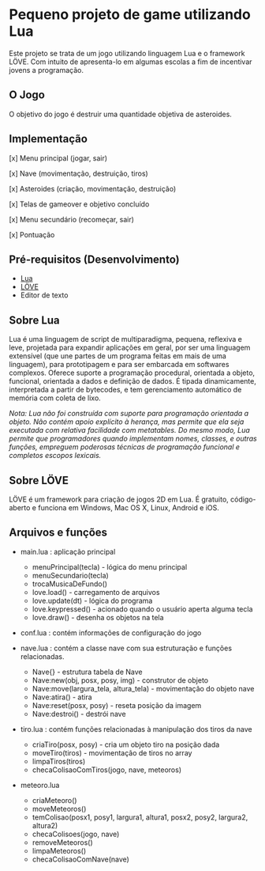 # Pequeno projeto de game utilizando Lua
Este projeto se trata de um jogo utilizando linguagem Lua e o framework LÖVE. Com intuito de apresenta-lo em algumas escolas a fim de incentivar jovens a programação.

## O Jogo
 O objetivo do jogo é destruir uma quantidade objetiva de asteroides.

## Implementação
[x] Menu principal (jogar, sair)

[x] Nave (movimentação, destruição, tiros)

[x] Asteroides (criação, movimentação, destruição)

[x] Telas de gameover e objetivo concluído

[x] Menu secundário (recomeçar, sair)

[x] Pontuação

## Pré-requisitos (Desenvolvimento)
  - [Lua](https://www.lua.org/start.html)
  - [LÖVE](https://love2d.org/)
  - Editor de texto
## Sobre Lua
Lua é uma linguagem de script de multiparadigma, pequena, reflexiva e leve, projetada para expandir aplicações em geral, por ser uma linguagem extensível (que une partes de um programa feitas em mais de uma linguagem), para prototipagem e para ser embarcada em softwares complexos. 
Oferece suporte a programação procedural, orientada a objeto, funcional, orientada a dados e definição de dados. É tipada dinamicamente, interpretada a partir de bytecodes, e tem gerenciamento automático de memória com coleta de lixo.

*Nota: Lua não foi construída com suporte para programação orientada a objeto. Não contém apoio explícito à herança, mas permite que ela seja executada com relativa facilidade com metatables. Do mesmo modo, Lua permite que programadores quando implementam nomes, classes, e outras funções, empreguem poderosas técnicas de programação funcional e completos escopos lexicais.*

## Sobre LÖVE
LÖVE é um framework para criação de jogos 2D em Lua. É gratuito, código-aberto e funciona em Windows, Mac OS X, Linux, Android e iOS.


## Arquivos e funções
- main.lua
 : aplicação principal
  * menuPrincipal(tecla) - lógica do menu principal
  * menuSecundario(tecla)
  * trocaMusicaDeFundo()
  * love.load() - carregamento de arquivos
  * love.update(dt) - lógica do programa
  * love.keypressed() - acionado quando o usuário aperta alguma tecla
  * love.draw() - desenha os objetos na tela
  
- conf.lua
 : contém informações de configuração do jogo
 
- nave.lua
 : contém a classe nave com sua estruturação e funções relacionadas.
  * Nave{} - estrutura tabela de Nave
  * Nave:new(obj, posx, posy, img) - construtor de objeto
  * Nave:move(largura_tela, altura_tela) - movimentação do objeto nave
  * Nave:atira() - atira 
  * Nave:reset(posx, posy) - reseta posição da imagem
  * Nave:destroi() - destrói nave
  
- tiro.lua
 : contém funções relacionadas à manipulação dos tiros da nave
  * criaTiro(posx, posy) - cria um objeto tiro na posição dada
  * moveTiro(tiros) - movimentação de tiros no array
  * limpaTiros(tiros)
  * checaColisaoComTiros(jogo, nave, meteoros)
  
- meteoro.lua
  * criaMeteoro()
  * moveMeteoros()
  * temColisao(posx1, posy1, largura1, altura1, posx2, posy2, largura2, altura2)
  * checaColisoes(jogo, nave)
  * removeMeteoros()
  * limpaMeteoros()
  * checaColisaoComNave(nave)
 
